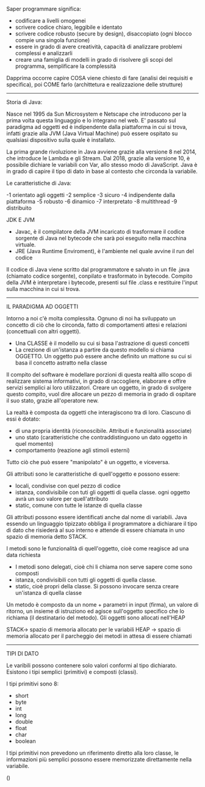 Saper programmare significa:

- codificare a livelli omogenei
- scrivere codice chiaro, leggibile e identato
- scrivere codice robusto (secure by design), disaccopiato (ogni blocco compie una singola funzione)
- essere in grado di avere creatività, capacità di analizzare problemi complessi e analizzarli
- creare una famiglia di modelli in grado di risolvere gli scopi del programma, semplificare la complessità

Dapprima occorre capire COSA viene chiesto di fare (analisi dei requisiti e specifica), poi COME farlo (archittetura e realizzazione delle strutture)

**********************************************************************

Storia di Java:

Nasce nel 1995 da Sun Microsystem e Netscape che introducono per la prima volta questa linguaggio e lo integrano nel web.
E' passato sul paradigma ad oggetti ed è indipendente dalla piattaforma in cui si trova, infatti grazie alla JVM (Java Virtual Machine) può essere ospitato su qualsiasi dispositivo sulla quale è installato.

La prima grande rivoluzione in Java avviene grazie alla versione 8 nel 2014, che introduce le Lambda e gli Stream. Dal 2018, grazie alla versione 10, è possibile dichiare le variabili con Var, allo stesso modo di JavaScript. Java è in grado di capire il tipo di dato in base al contesto che circonda la variabile.

Le caratteristiche di Java:

-1 orientato agli oggetti
-2 semplice
-3 sicuro
-4 indipendente dalla piattaforma
-5 robusto
-6 dinamico
-7 interpretato
-8 multithread
-9 distribuito

JDK E JVM

- Javac, è il compilatore della JVM incaricato di trasformare il codice sorgente di Java nel bytecode che sarà poi eseguito nella macchina virtuale.
- JRE (Java Runtime Enviroment), è l'ambiente nel quale avvine il run del codice

Il codice di Java viene scritto dal programmatore e salvato in un file .java (chiamato codice sorgente), conpilato e trasformato in bytecode. Compito della JVM è interpretare i bytecode, presenti sul file .class e restituire l'input sulla macchina in cui si trova.

************************************************************************

IL PARADIGMA AD OGGETTI

Intorno a noi c'è molta complessita. Ognuno di noi ha sviluppato un concetto di ciò che lo circonda, fatto di comportamenti attesi e relazioni (concettuali con altri oggetti).

- Una CLASSE è il modello su cui si basa l'astrazione di questi concetti
- La crezione di un'istanza a partire da questo modello si chiama OGGETTO. Un oggetto può essere anche definito un mattone su cui si basa il concetto astratto nella classe

Il compito del software è modellare porzioni di questa realtà alllo scopo di realizzare sistema informativi, in grado di raccogliere, elaborare e offire servizi semplici ai loro utilizzatori. Creare un oggetto, in grado di svolgere questo compito, vuol dire allocare un pezzo di memoria in grado di ospitare il suo stato, grazie all'operatore new.

La realtà è composta da oggetti che interagiscono tra di loro. Ciascuno di essi è dotato:

- di una propria identità (riconoscibile. Attributi e funzionalità associate)
- uno stato (caratteristiche che contraddistinguono un dato oggetto in quel momento)
- comportamento (reazione agli stimoli esterni)

Tutto ciò che può essere "manipolato" è un oggetto, e viceversa.

Gli attributi sono le caratteristiche di quell'oggetto e possono essere:

- locali, condivise con quel pezzo di codice
- istanza, condivisibile con tuti gli oggetti di quella classe. ogni oggetto avrà un suo valore per quell'attributo
- static, comune con tutte le istanze di quella classe

Gli attributi possono essere identificati anche dal nome di variabili. Java essendo un linguaggio tipizzato obbliga il programmatore a dichiarare il tipo di dato che risiederà al suo interno e attende di essere chiamata in uno spazio di memoria detto STACK.

I metodi sono le funzionalità di quell'oggetto, cioè come reagisce ad una data richiesta

- I metodi sono delegati, cioè chi li chiama non serve sapere come sono composti
- istanza, condivisibili con tutti gli oggetti di quella classe.
- static, cioè propri della classe. Si possono invocare senza creare un'istanza di quella classe

Un metodo è composto da un nome + parametri in input (firma), un valore di ritorno, un insieme di istruziono ed agisce sull'oggetto specifico che lo richiama (il destinatario del metodo). Gli oggetti sono allocati nell'HEAP

STACK-> spazio di memoria allocato per le variabili
HEAP -> spazio di memoria allocato per il parcheggio dei metodi in attesa di essere chiamati

***********************************************************************

TIPI DI DATO

Le varibili possono contenere solo valori conformi al tipo dichiarato. Esistono i tipi semplici (primitivi) e composti (classi).

I tipi primitivi sono 8:

- short
- byte
- int
- long
- double
- float
- char
- boolean

I tipi primitivi non prevedono un riferimento diretto alla loro classe, le informazioni più semplici possono essere memorizzate direttamente nella variabile.

()